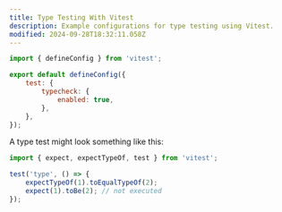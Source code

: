 ```yaml
---
title: Type Testing With Vitest
description: Example configurations for type testing using Vitest.
modified: 2024-09-28T18:32:11.058Z
---
```


```js
import { defineConfig } from 'vitest';

export default defineConfig({
	test: {
		typecheck: {
			enabled: true,
		},
	},
});
```

A type test might look something like this:

```ts
import { expect, expectTypeOf, test } from 'vitest';

test('type', () => {
	expectTypeOf(1).toEqualTypeOf(2);
	expect(1).toBe(2); // not executed
});
```

```ts
```
